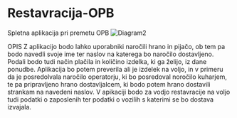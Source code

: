 # Restavracija-OPB
Spletna aplikacija pri premetu OPB
![Diagram2](https://user-images.githubusercontent.com/39483369/113476650-13445400-947d-11eb-9628-31736fb52d1b.png)

OPIS
Z aplikacijo bodo lahko uporabniki naročili hrano in pijačo, ob tem pa bodo navedli svoje ime ter naslov na katerega bo naročilo dostavljeno. Podali bodo tudi način plačila in količino izdelka, ki ga želijo, iz dane ponudbe. Aplikacija bo potem preverila ali je izdelek na voljo, in v primeru da je posredolvala naročilo operatorju, ki bo posredoval noročilo kuharjem, te pa pripravljeno hrano dostavljalcem, ki bodo potem hrano dostavili strankam na navedeni naslov. V apikaciji bodo za vodjo restavracije na voljo tudi podatki o zaposlenih ter podatki o vozilih s katerimi se bo dostava izvajala. 
